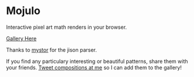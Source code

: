 Mojulo
======
Interactive pixel art math renders in your browser. 

[Gallery Here](https://github.com/MaxBittker/Mojulo/wiki/Cool-Patterns)


Thanks to [mystor](https://github.com/mystor) for the jison parser.

If you find any particulary interesting or beautiful patterns, share them with your friends. [Tweet compositions at me](https://twitter.com/MaxBittker) so I can add them to the gallery!

